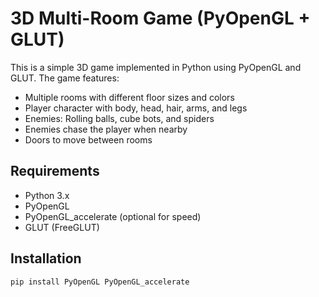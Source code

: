 # 3D Multi-Room Game (PyOpenGL + GLUT)

This is a simple 3D game implemented in Python using PyOpenGL and GLUT. The game features:

- Multiple rooms with different floor sizes and colors
- Player character with body, head, hair, arms, and legs
- Enemies: Rolling balls, cube bots, and spiders
- Enemies chase the player when nearby
- Doors to move between rooms

## Requirements

- Python 3.x
- PyOpenGL
- PyOpenGL_accelerate (optional for speed)
- GLUT (FreeGLUT)

## Installation

```bash
pip install PyOpenGL PyOpenGL_accelerate

